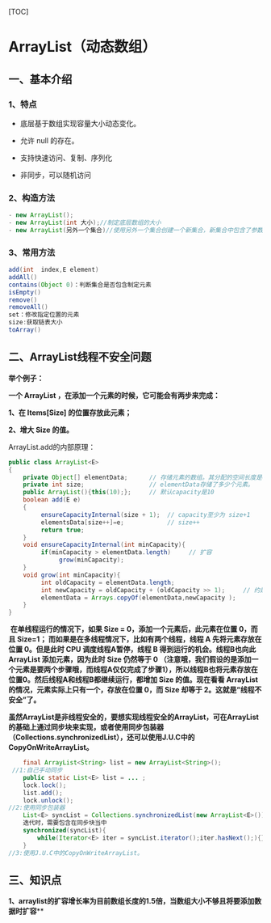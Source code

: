 [TOC]



# **ArrayList（动态数组）**

## **一、基本介绍**

### **1、特点**

- 底层基于数组实现容量大小动态变化。

- 允许 null 的存在。

- 支持快速访问、复制、序列化
- 非同步，可以随机访问

### **2、构造方法**

```java
- new ArrayList();
- new ArrayList(int 大小);//制定底层数组的大小
- new ArrayList(另外一个集合)//使用另外一个集合创建一个新集合，新集合中包含了参数的所有元素
```

### **3、常用方法**

```java
add(int  index,E element)
addAll()
contains(Object 0)：判断集合是否包含制定元素
isEmpty()
remove()
removeAll()
set：修改指定位置的元素
size:获取链表大小
toArray()
```



## **二、ArrayList线程不安全问题**

**举个例子：**

  **一个 ArrayList ，在添加一个元素的时候，它可能会有两步来完成：**

**1、在 Items[Size] 的位置存放此元素；**

**2、增大 Size 的值。**

ArrayList.add的内部原理：

```java
public class ArrayList<E>
{
    private Object[] elementData;      // 存储元素的数组。其分配的空间长度是capacity。
    private int size;                  // elementData存储了多少个元素。
    public ArrayList(){this(10);};     // 默认capacity是10
    boolean add(E e)
    {
         ensureCapacityInternal(size + 1);  // capacity至少为 size+1
         elementsData[size++]=e;            // size++
         return true;
    }
    void ensureCapacityInternal(int minCapacity){
         if(minCapacity > elementData.length)     // 扩容
              grow(minCapacity);
    }
    void grow(int minCapacity){
         int oldCapacity = elementData.length;
         int newCapacity = oldCapacity + (oldCapacity >> 1);     // 约是原先的1.5倍。
         elementData = Arrays.copyOf(elementData,newCapacity );
    }
}
```

​	**在单线程运行的情况下，如果 Size = 0，添加一个元素后，此元素在位置 0，而且 Size=1； 而如果是在多线程情况下，比如有两个线程，线程 A 先将元素存放在位置 0。但是此时 CPU 调度线程A暂停，线程 B 得到运行的机会。线程B也向此 ArrayList 添加元素，因为此时 Size 仍然等于 0 （注意哦，我们假设的是添加一个元素是要两个步骤哦，而线程A仅仅完成了步骤1），所以线程B也将元素存放在位置0。然后线程A和线程B都继续运行，都增加 Size 的值。现在看看 ArrayList 的情况，元素实际上只有一个，存放在位置 0，而 Size 却等于 2。这就是“线程不安全”了。**

**虽然ArrayList是非线程安全的，要想实现线程安全的ArrayList，可在ArrayList的基础上通过同步块来实现，或者使用同步包装器（Collections.synchronizedList），还可以使用J.U.C中的CopyOnWriteArrayList。**

```java
	final ArrayList<String> list = new ArrayList<String>(); 
 //1:自己手动同步
	public static List<E> list = ... ;
	lock.lock();
	list.add();
	lock.unlock();
//2:使用同步包装器
	List<E> syncList = Collections.synchronizedList(new ArrayList<E>());
	迭代时，需要包含在同步块当中
	synchronized(syncList){
	    while(Iterator<E> iter = syncList.iterator();iter.hasNext();){}
	}
//3:使用J.U.C中的CopyOnWriteArrayList。
```

## **三、知识点**

**1、arraylist的扩容增长率为目前数组长度的1.5倍，当数组大小不够且将要添加数据时扩容****